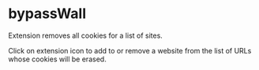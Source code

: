 # bypassWall

Extension removes all cookies for a list of sites.

Click on extension icon to add to or remove a website from the list of URLs whose cookies will be erased.
